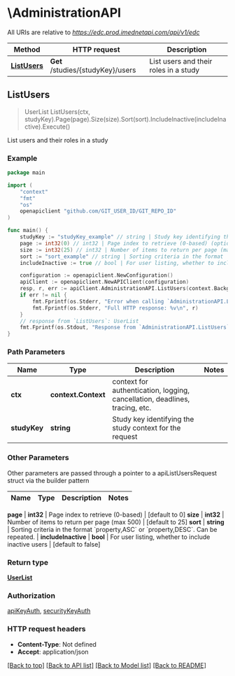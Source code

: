 # \AdministrationAPI

All URIs are relative to *https://edc.prod.imednetapi.com/api/v1/edc*

Method | HTTP request | Description
------------- | ------------- | -------------
[**ListUsers**](AdministrationAPI.md#ListUsers) | **Get** /studies/{studyKey}/users | List users and their roles in a study



## ListUsers

> UserList ListUsers(ctx, studyKey).Page(page).Size(size).Sort(sort).IncludeInactive(includeInactive).Execute()

List users and their roles in a study

### Example

```go
package main

import (
	"context"
	"fmt"
	"os"
	openapiclient "github.com/GIT_USER_ID/GIT_REPO_ID"
)

func main() {
	studyKey := "studyKey_example" // string | Study key identifying the study context for the request
	page := int32(0) // int32 | Page index to retrieve (0-based) (optional) (default to 0)
	size := int32(25) // int32 | Number of items to return per page (max 500) (optional) (default to 25)
	sort := "sort_example" // string | Sorting criteria in the format `property,ASC` or `property,DESC`. Can be repeated. (optional)
	includeInactive := true // bool | For user listing, whether to include inactive users (optional) (default to false)

	configuration := openapiclient.NewConfiguration()
	apiClient := openapiclient.NewAPIClient(configuration)
	resp, r, err := apiClient.AdministrationAPI.ListUsers(context.Background(), studyKey).Page(page).Size(size).Sort(sort).IncludeInactive(includeInactive).Execute()
	if err != nil {
		fmt.Fprintf(os.Stderr, "Error when calling `AdministrationAPI.ListUsers``: %v\n", err)
		fmt.Fprintf(os.Stderr, "Full HTTP response: %v\n", r)
	}
	// response from `ListUsers`: UserList
	fmt.Fprintf(os.Stdout, "Response from `AdministrationAPI.ListUsers`: %v\n", resp)
}
```

### Path Parameters


Name | Type | Description  | Notes
------------- | ------------- | ------------- | -------------
**ctx** | **context.Context** | context for authentication, logging, cancellation, deadlines, tracing, etc.
**studyKey** | **string** | Study key identifying the study context for the request | 

### Other Parameters

Other parameters are passed through a pointer to a apiListUsersRequest struct via the builder pattern


Name | Type | Description  | Notes
------------- | ------------- | ------------- | -------------

 **page** | **int32** | Page index to retrieve (0-based) | [default to 0]
 **size** | **int32** | Number of items to return per page (max 500) | [default to 25]
 **sort** | **string** | Sorting criteria in the format &#x60;property,ASC&#x60; or &#x60;property,DESC&#x60;. Can be repeated. | 
 **includeInactive** | **bool** | For user listing, whether to include inactive users | [default to false]

### Return type

[**UserList**](UserList.md)

### Authorization

[apiKeyAuth](../README.md#apiKeyAuth), [securityKeyAuth](../README.md#securityKeyAuth)

### HTTP request headers

- **Content-Type**: Not defined
- **Accept**: application/json

[[Back to top]](#) [[Back to API list]](../README.md#documentation-for-api-endpoints)
[[Back to Model list]](../README.md#documentation-for-models)
[[Back to README]](../README.md)

